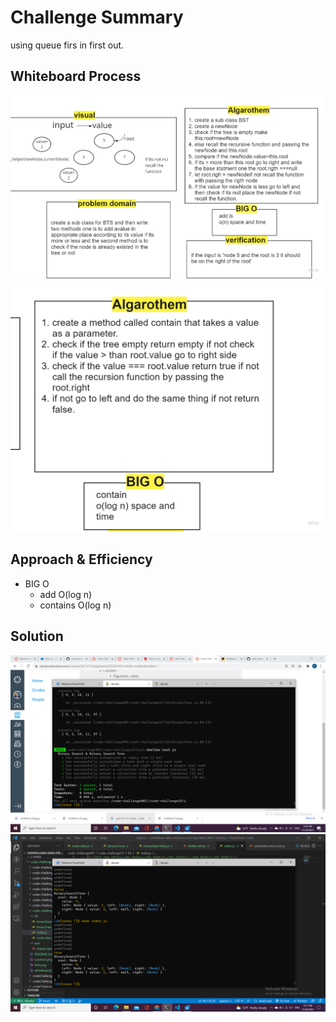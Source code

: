
# Challenge Summary
 using queue firs in first out.

## Whiteboard Process
![img](whiteboard1.jpg)
![img](whiteboard2.jpg)


## Approach & Efficiency
* BIG O
   - add O(log n)
   - contains O(log n)
   
## Solution
![img](soultion.png)
![test](test.png)

